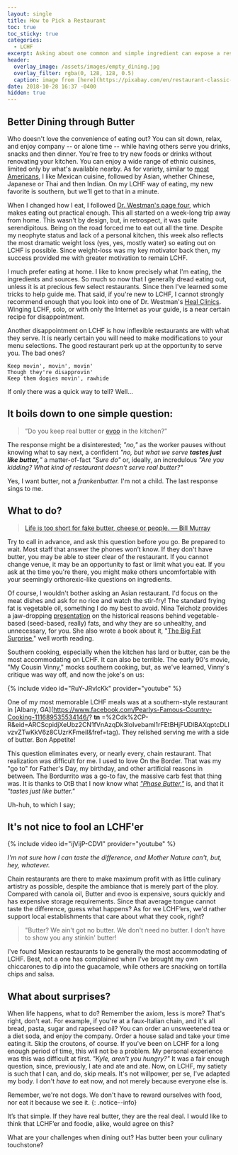 ```yaml
---
layout: single
title: How to Pick a Restaurant
toc: true
toc_sticky: true
categories:
  - LCHF
excerpt: Asking about one common and simple ingredient can expose a restaurant
header:
  overlay_image: /assets/images/empty_dining.jpg
  overlay_filter: rgba(0, 128, 128, 0.5)
  caption: image from [here](https://pixabay.com/en/restaurant-classic-interior-decor-601304/)
date: 2018-10-28 16:37 -0400
hidden: true
---
```


## Better Dining through Butter

Who doesn&#39;t love the convenience of eating out? You can sit down, relax, and enjoy company -- or alone time -- while having others serve you drinks, snacks and then dinner. You&#39;re free to try new foods or drinks without renovating your kitchen. You can enjoy a wide range of ethnic cuisines, limited only by what&#39;s available nearby. As for variety, similar to [most Americans](https://parade.com/397203/parade/top-10-ethnic-cuisines-americans-crave-most/), I like Mexican cuisine, followed by Asian, whether Chinese, Japanese or Thai and then Indian. On my LCHF way of eating, my new favorite is southern, but we&#39;ll get to that in a minute.

When I changed how I eat, I followed [Dr. Westman&#39;s page four](https://healclinics.com/dr-westman-page-4/?ref=page-4-screenack&amp;utm_source=delicious-butter&amp;utm_medium=social&amp;utm_campaign=page%204,screenack), which makes eating out practical enough. This all started on a week-long trip away from home. This wasn&#39;t by design, but, in retrospect, it was quite serendipitous. Being on the road forced me to eat out all the time. Despite my neophyte status and lack of a personal kitchen, this week also reflects the most dramatic weight loss (yes, yes, mostly water) so eating out on LCHF is possible. Since weight-loss was my key motivator back then, my success provided me with greater motivation to remain LCHF.

I much prefer eating at home. I like to know precisely what I&#39;m eating, the ingredients and sources. So much so now that I generally dread eating out, unless it is at precious few select restaurants. Since then I&#39;ve learned some tricks to help guide me. That said, if you&#39;re new to LCHF, I cannot strongly recommend enough that you look into one of Dr. Westman&#39;s [Heal Clinics](https://healclinics.com/). Winging LCHF, solo, or with only the Internet as your guide, is a near certain recipe for disappointment.

Another disappointment on LCHF is how inflexible restaurants are with what they serve. It is nearly certain you will need to make modifications to your menu selections. The good restaurant perk up at the opportunity to serve you. The bad ones? 

~~~~
Keep movin', movin', movin'
Though they're disapprovin'
Keep them dogies movin', rawhide
~~~~

If only there was a quick way to tell?  Well&hellip;

## It boils down to one simple question:

> ”Do you keep real butter or [evoo](https://www.rachaelray.com/2009/05/17/what-makes-evoo-evoo/ "Rachel Ray explains the acronym EVOO") in the kitchen?”

The response might be a disinterested; _&quot;no,&quot;_ as the worker pauses without knowing what to say next, a confident _&quot;no, but what we serve **tastes just like butter,**&quot;_ a matter-of-fact _&quot;Sure do&quot;_ or, ideally, an incredulous _&quot;Are you kidding? What kind of restaurant doesn&#39;t serve real butter?&quot;_

Yes, I want butter, not a *frankenbutter.* I'm not a child. The last response sings to me.

## What to do?

<blockquote markdown="block" class="twitter-tweet" data-lang="en"><p lang="en" dir="ltr"><a href="https://twitter.com/biiimurray/status/608336023098167298?lang=en">Life is too short for fake butter, cheese or people. &mdash; Bill Murray</a></p><script async src="https://platform.twitter.com/widgets.js" charset="utf-8"></script></blockquote>


Try to call in advance, and ask this question before you go. Be prepared to wait. Most staff that answer the phones won’t know. If they don&#39;t have butter, you may be able to steer clear of the restaurant. If you cannot change venue, it may be an opportunity to fast or limit what you eat. If you ask at the time you&#39;re there, you might make others uncomfortable with your seemingly orthorexic-like questions on ingredients.

Of course, I wouldn&#39;t bother asking an Asian restaurant. I&#39;d focus on the meat dishes and ask for no rice and watch the stir-fry! The standard frying fat is vegetable oil, something I do my best to avoid. Nina Teicholz provides a jaw-dropping [presentation](https://www.youtube.com/watch?v=Q2UnOryQiIY) on the historical reasons behind vegetable-based (seed-based, really) fats, and why they are so unhealthy, and unnecessary, for you. She also wrote a book about it, &quot;[The Big Fat Surprise](https://thebigfatsurprise.com/),&quot; well worth reading.

Southern cooking, especially when the kitchen has lard or butter, can be the most accommodating on LCHF. It can also be terrible. The early 90&#39;s movie, &quot;My Cousin Vinny,&quot; mocks southern cooking, but, as we&#39;ve learned, Vinny&#39;s critique was way off, and now the joke&#39;s on us: 

{% include video id="RuY-JRvlcKk" provider="youtube" %}

One of my most memorable LCHF meals was at a southern-style restaurant in [Albany, GA](https://www.facebook.com/Pearlys-Famous-Country-Cooking-111689535534146/? __tn__ =%2Cdk%2CP-R&amp;eid=ARCScpidjXeUbz2CN1fVnAzqDk3loIvebaml1rFEtBHjFUDlBAXqptcDLIvzvZTwKkV6z8CUzrKFmeiI&amp;fref=tag). They relished serving me with a side of butter. Bon Appetite!

This question eliminates every, or nearly every, chain restaurant. That realization was difficult for me. I used to love On the Border. That was my &quot;go to&quot; for Father&#39;s Day, my birthday, and other artificial reasons in between. The Bordurrito was a go-to fav, the massive carb fest that thing was. It is thanks to OtB that I now know what [_&quot;Phase Butter,&quot;_](https://www.amazon.com/Phase-Liquid-Butter-Alternative-Pack/dp/B01C3JVC2K "Phase Butter") is, and that it _&quot;tastes just like butter.&quot;_ 

Uh-huh, to which I say;

## It&#39;s not nice to fool an LCHF&#39;er

{% include video id="ijVijP-CDVI" provider="youtube" %}

_I'm not sure how I can taste the difference, and Mother Nature can't, but, hey, whatever._

Chain restaurants are there to make maximum profit with as little culinary artistry as possible, despite the ambiance that is merely part of the ploy. Compared with canola oil, Butter and evoo is expensive, sours quickly and has expensive storage requirements. Since that average tongue cannot taste the difference, guess what happens? As for we LCHF’ers, we&#39;d rather support local establishments that care about what they cook, right?

> &quot;Butter? We ain&#39;t got no butter. We don&#39;t need no butter. I don&#39;t have to show you any stinkin&#39; butter!

I&#39;ve found Mexican restaurants to be generally the most accommodating of LCHF. Best, not a one has complained when I&#39;ve brought my own chiccarones to dip into the guacamole, while others are snacking on tortilla chips and salsa.

## What about surprises?

When life happens, what to do? Remember the axiom, less is more? That's right, don't eat. For example, if you're at a faux-Italian chain, and it's all bread, pasta, sugar and rapeseed oil? You can order an unsweetened tea or a diet soda, and enjoy the company. Order a house salad and take your time eating it. Skip the croutons, of course. If you've been on LCHF for a long enough period of time, this will not be a problem. My personal experience was this was difficult at first. _"Kyle, aren't you hungry?"_ It was a fair enough question, since, previously, I ate and ate and ate. Now, on LCHF, my satiety is such that I can, and do, skip meals. It's not willpower, per se, I've adapted my body. I don't _have to_ eat now, and not merely because everyone else is.

Remember, we're not dogs. We don't have to reward ourselves with food, nor eat it because we see it.
{: .notice--info}

It’s that simple. If they have real butter, they are the real deal. I would like to think that LCHF’er and foodie, alike, would agree on this?

What are your challenges when dining out? Has butter been your culinary touchstone?
